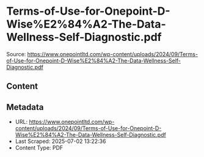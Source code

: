 # Terms-of-Use-for-Onepoint-D-Wise%E2%84%A2-The-Data-Wellness-Self-Diagnostic.pdf

Source: https://www.onepointltd.com/wp-content/uploads/2024/09/Terms-of-Use-for-Onepoint-D-Wise%E2%84%A2-The-Data-Wellness-Self-Diagnostic.pdf

## Content


## Metadata

- URL: https://www.onepointltd.com/wp-content/uploads/2024/09/Terms-of-Use-for-Onepoint-D-Wise%E2%84%A2-The-Data-Wellness-Self-Diagnostic.pdf
- Last Scraped: 2025-07-02 13:22:36
- Content Type: PDF

